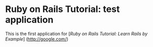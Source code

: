 # Ruby on Rails Tutorial: test application

This is the first application for [*Ruby on Rails Tutorial: Learn Rails by Example*]
(http://google.com/)
